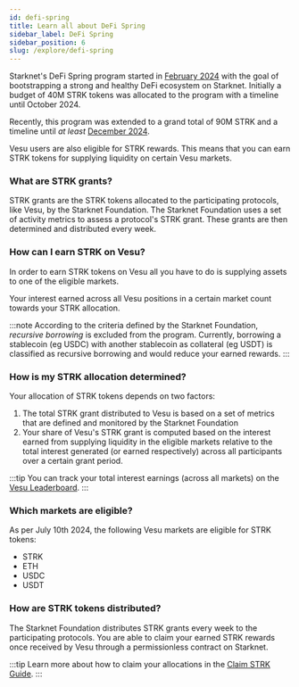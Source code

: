 ```yaml
---
id: defi-spring
title: Learn all about DeFi Spring
sidebar_label: DeFi Spring
sidebar_position: 6
slug: /explore/defi-spring
---
```


Starknet's DeFi Spring program started in [February 2024](https://www.starknet.io/blog/starknet-foundation-introduces-the-start-of-defi-spring) with the goal of bootstrapping a strong and healthy DeFi ecosystem on Starknet. Initially a budget of 40M STRK tokens was allocated to the program with a timeline until October 2024.

Recently, this program was extended to a grand total of 90M STRK and a timeline until *at least* [December 2024](https://www.starknet.io/blog/defi-spring-2-0).

Vesu users are also eligible for STRK rewards. This means that you can earn STRK tokens for supplying liquidity on certain Vesu markets.

### What are STRK grants?

STRK grants are the STRK tokens allocated to the participating protocols, like Vesu, by the Starknet Foundation. The Starknet Foundation uses a set of activity metrics to assess a protocol's STRK grant. These grants are then determined and distributed every week.

### How can I earn STRK on Vesu?

In order to earn STRK tokens on Vesu all you have to do is supplying assets to one of the eligible markets.

Your interest earned across all Vesu positions in a certain market count towards your STRK allocation.

:::note
According to the criteria defined by the Starknet Foundation, _recursive borrowing_ is excluded from the program. Currently, borrowing a stablecoin (eg USDC) with another stablecoin as collateral (eg USDT) is classified as recursive borrowing and would reduce your earned rewards. 
:::

### How is my STRK allocation determined?

Your allocation of STRK tokens depends on two factors:

1. The total STRK grant distributed to Vesu is based on a set of metrics that are defined and monitored by the Starknet Foundation
2. Your share of Vesu's STRK grant is computed based on the interest earned from supplying liquidity in the eligible markets relative to the total interest generated (or earned respectively) across all participants over a certain grant period.

:::tip
You can track your total interest earnings (across all markets) on the [Vesu Leaderboard](./leaderboard.md).
:::

### Which markets are eligible?

As per July 10th 2024, the following Vesu markets are eligible for STRK tokens:

- STRK
- ETH
- USDC
- USDT

### How are STRK tokens distributed?

The Starknet Foundation distributes STRK grants every week to the participating protocols. You are able to claim your earned STRK rewards once received by Vesu through a permissionless contract on Starknet.

:::tip
Learn more about how to claim your allocations in the [Claim STRK Guide](../user-guides/claim-strk-guide.md).
:::